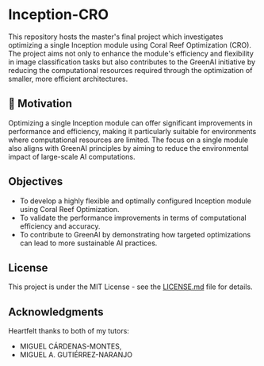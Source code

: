 # Inception-CRO
This repository hosts the master's final project which investigates optimizing a single Inception module using Coral Reef Optimization (CRO). The project aims not only to enhance the module's efficiency and flexibility in image classification tasks but also contributes to the GreenAI initiative by reducing the computational resources required through the optimization of smaller, more efficient architectures.

## 🌱 Motivation
Optimizing a single Inception module can offer significant improvements in performance and efficiency, making it particularly suitable for environments where computational resources are limited. The focus on a single module also aligns with GreenAI principles by aiming to reduce the environmental impact of large-scale AI computations.

## Objectives
- To develop a highly flexible and optimally configured Inception module using Coral Reef Optimization.
- To validate the performance improvements in terms of computational efficiency and accuracy.
- To contribute to GreenAI by demonstrating how targeted optimizations can lead to more sustainable AI practices.

## License
This project is under the MIT License - see the [LICENSE.md](LICENSE) file for details.

## Acknowledgments
Heartfelt thanks to both of my tutors:
- MIGUEL CÁRDENAS-MONTES,
- MIGUEL A. GUTIÉRREZ-NARANJO
